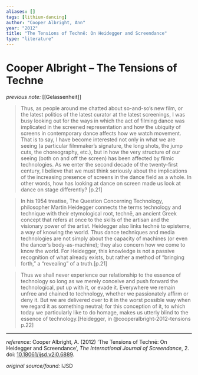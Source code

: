 ```yaml
---
aliases: []
tags: [lithium-dancing]
author: "Cooper Albright, Ann"
year: "2012"
title: "The Tensions of Technē: On Heidegger and Screendance"
type: "literature"
---
```


# Cooper Albright – The Tensions of Techne

_previous note:_ [[Gelassenheit]]


>Thus, as people around me chatted about so-and-so’s new film, or the latest politics of the latest curator at the latest screenings, I was busy looking out for the ways in which the act of filming dance was implicated in the screened representation and how the ubiquity of screens in contemporary dance affects how we watch movement. That is to say, I have become interested not only in what we are seeing (a particular filmmaker’s signature, the long shots, the jump cuts, the choreography, etc.), but in how the very structure of our seeing (both on and off the screen) has been affected by filmic technologies. As we enter the second decade of the twenty-first century, I believe that we must think seriously about the implications of the increasing presence of screens in the dance field as a whole. In other words, how has looking at dance on screen made us look at dance on stage differently? [p.21]

 >In his 1954 treatise, The Question Concerning Technology, philosopher Martin Heidegger connects the terms technology and technique with their etymological root, technē, an ancient Greek concept that refers at once to the skills of the artisan and the visionary power of the artist. Heidegger also links technē to episteme, a way of knowing the world. Thus dance techniques and media technologies are not simply about the capacity of machines (or even the dancer’s body-as-machine); they also concern how we come to know the world. For Heidegger, this knowledge is not a passive recognition of what already exists, but rather a method of “bringing forth,” a “revealing” of a truth.[p.21]

>Thus we shall never experience our relationship to the essence of technology so long as we merely conceive and push forward the technological, put up with it, or evade it. Everywhere we remain unfree and chained to technology, whether we passionately affirm or deny it. But we are delivered over to it in the worst possible way when we regard it as something neutral; for this conception of it, to which today we particularly like to do homage, makes us utterly blind to the essence of technology.[Heidegger, in @cooperalbright-2012-tensions p.22]


---

_reference:_ Cooper Albright, A. (2012) ‘The Tensions of Technē: On Heidegger and Screendance’, _The International Journal of Screendance_, 2. doi: [10.18061/ijsd.v2i0.6889](https://doi.org/10.18061/ijsd.v2i0.6889).

_original source/found:_ IJSD